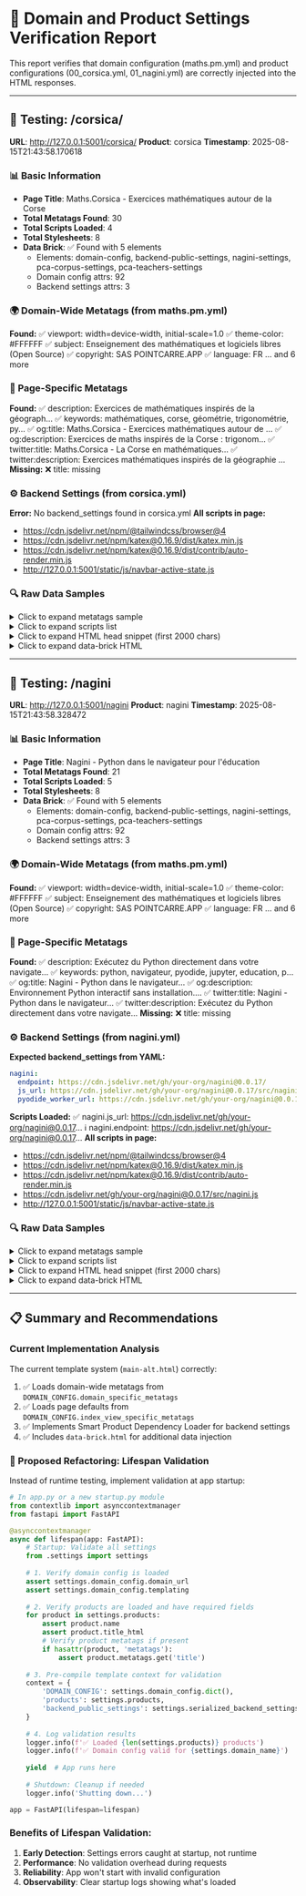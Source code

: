 # 🧪 Domain and Product Settings Verification Report

This report verifies that domain configuration (maths.pm.yml) and product
configurations (00_corsica.yml, 01_nagini.yml) are correctly injected into
the HTML responses.

---

## 📍 Testing: /corsica/
**URL**: http://127.0.0.1:5001/corsica/
**Product**: corsica
**Timestamp**: 2025-08-15T21:43:58.170618

### 📊 Basic Information
- **Page Title**: Maths.Corsica - Exercices mathématiques autour de la Corse
- **Total Metatags Found**: 30
- **Total Scripts Loaded**: 4
- **Total Stylesheets**: 8
- **Data Brick**: ✅ Found with 5 elements
  - Elements: domain-config, backend-public-settings, nagini-settings, pca-corpus-settings, pca-teachers-settings
  - Domain config attrs: 92
  - Backend settings attrs: 3

### 🌍 Domain-Wide Metatags (from maths.pm.yml)
**Found:**
  ✅ viewport: width=device-width, initial-scale=1.0
  ✅ theme-color: #FFFFFF
  ✅ subject: Enseignement des mathématiques et logiciels libres (Open Source)
  ✅ copyright: SAS POINTCARRE.APP
  ✅ language: FR
  ... and 6 more

### 📄 Page-Specific Metatags
**Found:**
  ✅ description: Exercices de mathématiques inspirés de la géograph...
  ✅ keywords: mathématiques, corse, géométrie, trigonométrie, py...
  ✅ og:title: Maths.Corsica - Exercices mathématiques autour de ...
  ✅ og:description: Exercices de maths inspirés de la Corse : trigonom...
  ✅ twitter:title: Maths.Corsica - La Corse en mathématiques...
  ✅ twitter:description: Exercices mathématiques inspirés de la géographie ...
**Missing:**
  ❌ title: missing

### ⚙️ Backend Settings (from corsica.yml)
**Error:** No backend_settings found in corsica.yml
**All scripts in page:**
  - https://cdn.jsdelivr.net/npm/@tailwindcss/browser@4
  - https://cdn.jsdelivr.net/npm/katex@0.16.9/dist/katex.min.js
  - https://cdn.jsdelivr.net/npm/katex@0.16.9/dist/contrib/auto-render.min.js
  - http://127.0.0.1:5001/static/js/navbar-active-state.js

### 🔍 Raw Data Samples
<details>
<summary>Click to expand metatags sample</summary>

```json
{
  "viewport": "width=device-width, initial-scale=1.0",
  "theme-color": "#FFFFFF",
  "subject": "Enseignement des math\u00e9matiques et logiciels libres (Open Source)",
  "copyright": "SAS POINTCARRE.APP",
  "language": "FR",
  "Classification": "Education",
  "rating": "General",
  "HandheldFriendly": "True",
  "MobileOptimized": "320",
  "twitter:site": "@mathspm"
}
```
</details>

<details>
<summary>Click to expand scripts list</summary>

- https://cdn.jsdelivr.net/npm/@tailwindcss/browser@4
- https://cdn.jsdelivr.net/npm/katex@0.16.9/dist/katex.min.js
- https://cdn.jsdelivr.net/npm/katex@0.16.9/dist/contrib/auto-render.min.js
- http://127.0.0.1:5001/static/js/navbar-active-state.js
</details>

<details>
<summary>Click to expand HTML head snippet (first 2000 chars)</summary>

```html
<head>
<meta charset="utf-8"/>
<meta content="width=device-width, initial-scale=1.0" name="viewport"/>
<title>
      
  
    Maths.Corsica - Exercices mathématiques autour de la Corse
  

    </title>
<link href="http://127.0.0.1:5001/static/favicon/apple-icon-57x57.png" rel="icon" type="image/x-icon"/>
<link href="https://fonts.googleapis.com" rel="preconnect"/>
<link crossorigin="" href="https://fonts.gstatic.com" rel="preconnect"/>
<link href="https://fonts.googleapis.com/css2?family=Comfortaa:wght@300..700&amp;family=Cormorant+Garamond:ital,wght@0,300..700;1,300..700&amp;family=Dancing+Script:wght@400..700&amp;family=EB+Garamond:ital,wght@0,400..800;1,400..800&amp;family=Inter:ital,opsz,wght@0,14..32,100..900;1,14..32,100..900&amp;family=JetBrains+Mono:ital,wght@0,100..800;1,100..800&amp;family=Lora:ital,wght@0,400..700;1,400..700&amp;family=Playfair+Display:ital,wght@0,400..900;1,400..900&amp;family=Source+Serif+4:ital,opsz,wght@0,8..60,200..900;1,8..60,200..900&amp;family=Spectral:ital,wght@0,200;0,300;0,400;0,500;0,600;0,700;0,800;1,200;1,300;1,400;1,500;1,600;1,700;1,800&amp;display=swap" rel="stylesheet"/>
<link href="https://fonts.googleapis.com/css2?family=Lexend:wght@100..900&amp;family=Playfair+Display:ital,wght@0,400..900;1,400..900&amp;display=swap" rel="stylesheet"/>
<script>
    // Suppress Tailwind production warning for development
    window.process = {
        env: {
            NODE_ENV: 'development'
        }
    };
</script>
<script src="https://cdn.jsdelivr.net/npm/@tailwindcss/browser@4"></script>
<script type="tailwind-config">
    {
        plugins: [
            tailwind.plugin.typography,
        ],
    }
</script>
<link href="https://cdn.jsdelivr.net/npm/daisyui@5" rel="stylesheet" type="text/css"/>
<link href="https://cdn.jsdelivr.net/npm/daisyui@5/themes.css" rel="stylesheet" type="text/css"/>
<link href="http://127.0.0.1:5001/static/css/root.css" rel="stylesheet"/>
<link href="http://127.0.0.1:5001/static/css/styles.css" rel="style
... (truncated)
```
</details>

<details>
<summary>Click to expand data-brick HTML</summary>

```html
<data-brick>
<div data-domain_specific_metatags.apple-mobile-web-app-capable="yes" data-domain_specific_metatags.apple-mobile-web-app-status-bar-style="black" data-domain_specific_metatags.apple-touch-fullscreen="yes" data-domain_specific_metatags.author="Maths.pm, contact@pointcarre.app" data-domain_specific_metatags.charset="UTF-8" data-domain_specific_metatags.classification="Education" data-domain_specific_metatags.copyright="SAS POINTCARRE.APP" data-domain_specific_metatags.coverage="Europe" data-domain_specific_metatags.designer="SAS POINTCARRE.APP" data-domain_specific_metatags.directory="education" data-domain_specific_metatags.distribution="Europe" data-domain_specific_metatags.format-detection="telephone=no" data-domain_specific_metatags.generator="HTML5" data-domain_specific_metatags.geo.placename="Paris" data-domain_specific_metatags.geo.region="FR-IDF" data-domain_specific_metatags.handheldfriendly="True" data-domain_specific_metatags.http-equiv-cache-control="no-cache" data-domain_specific_metatags.http-equiv-expires="0" data-domain_specific_metatags.http-equiv-imagetoolbar="no" data-domain_specific_metatags.http-equiv-pragma="no-cache" data-domain_specific_metatags.http-equiv-x-dns-prefetch-control="off" data-domain_specific_metatags.icbm="48.8566, 2.3522" data-domain_specific_metatags.language="FR" data-domain_specific_metatags.medium="website" data-domain_specific_metatags.mobile-web-app-capable="yes" data-domain_specific_metatags.mobileoptimized="320" data-d
... (truncated)
```
</details>

---

## 📍 Testing: /nagini
**URL**: http://127.0.0.1:5001/nagini
**Product**: nagini
**Timestamp**: 2025-08-15T21:43:58.328472

### 📊 Basic Information
- **Page Title**: Nagini - Python dans le navigateur pour l'éducation
- **Total Metatags Found**: 21
- **Total Scripts Loaded**: 5
- **Total Stylesheets**: 8
- **Data Brick**: ✅ Found with 5 elements
  - Elements: domain-config, backend-public-settings, nagini-settings, pca-corpus-settings, pca-teachers-settings
  - Domain config attrs: 92
  - Backend settings attrs: 3

### 🌍 Domain-Wide Metatags (from maths.pm.yml)
**Found:**
  ✅ viewport: width=device-width, initial-scale=1.0
  ✅ theme-color: #FFFFFF
  ✅ subject: Enseignement des mathématiques et logiciels libres (Open Source)
  ✅ copyright: SAS POINTCARRE.APP
  ✅ language: FR
  ... and 6 more

### 📄 Page-Specific Metatags
**Found:**
  ✅ description: Exécutez du Python directement dans votre navigate...
  ✅ keywords: python, navigateur, pyodide, jupyter, education, p...
  ✅ og:title: Nagini - Python dans le navigateur...
  ✅ og:description: Environnement Python interactif sans installation....
  ✅ twitter:title: Nagini - Python dans le navigateur...
  ✅ twitter:description: Exécutez du Python directement dans votre navigate...
**Missing:**
  ❌ title: missing

### ⚙️ Backend Settings (from nagini.yml)
**Expected backend_settings from YAML:**
```yaml
nagini:
  endpoint: https://cdn.jsdelivr.net/gh/your-org/nagini@0.0.17/
  js_url: https://cdn.jsdelivr.net/gh/your-org/nagini@0.0.17/src/nagini.js
  pyodide_worker_url: https://cdn.jsdelivr.net/gh/your-org/nagini@0.0.17/src/pyodide/worker/worker-dist.js

```
**Scripts Loaded:**
  ✅ nagini.js_url: https://cdn.jsdelivr.net/gh/your-org/nagini@0.0.17...
  ℹ️ nagini.endpoint: https://cdn.jsdelivr.net/gh/your-org/nagini@0.0.17...
**All scripts in page:**
  - https://cdn.jsdelivr.net/npm/@tailwindcss/browser@4
  - https://cdn.jsdelivr.net/npm/katex@0.16.9/dist/katex.min.js
  - https://cdn.jsdelivr.net/npm/katex@0.16.9/dist/contrib/auto-render.min.js
  - https://cdn.jsdelivr.net/gh/your-org/nagini@0.0.17/src/nagini.js
  - http://127.0.0.1:5001/static/js/navbar-active-state.js

### 🔍 Raw Data Samples
<details>
<summary>Click to expand metatags sample</summary>

```json
{
  "viewport": "width=device-width, initial-scale=1.0",
  "theme-color": "#FFFFFF",
  "subject": "Enseignement des math\u00e9matiques et logiciels libres (Open Source)",
  "copyright": "SAS POINTCARRE.APP",
  "language": "FR",
  "Classification": "Education",
  "rating": "General",
  "HandheldFriendly": "True",
  "MobileOptimized": "320",
  "twitter:site": "@mathspm"
}
```
</details>

<details>
<summary>Click to expand scripts list</summary>

- https://cdn.jsdelivr.net/npm/@tailwindcss/browser@4
- https://cdn.jsdelivr.net/npm/katex@0.16.9/dist/katex.min.js
- https://cdn.jsdelivr.net/npm/katex@0.16.9/dist/contrib/auto-render.min.js
- https://cdn.jsdelivr.net/gh/your-org/nagini@0.0.17/src/nagini.js
- http://127.0.0.1:5001/static/js/navbar-active-state.js
</details>

<details>
<summary>Click to expand HTML head snippet (first 2000 chars)</summary>

```html
<head>
<meta charset="utf-8"/>
<meta content="width=device-width, initial-scale=1.0" name="viewport"/>
<title>
      
  
    Nagini - Python dans le navigateur pour l'éducation
  

    </title>
<link href="http://127.0.0.1:5001/static/favicon/apple-icon-57x57.png" rel="icon" type="image/x-icon"/>
<link href="https://fonts.googleapis.com" rel="preconnect"/>
<link crossorigin="" href="https://fonts.gstatic.com" rel="preconnect"/>
<link href="https://fonts.googleapis.com/css2?family=Comfortaa:wght@300..700&amp;family=Cormorant+Garamond:ital,wght@0,300..700;1,300..700&amp;family=Dancing+Script:wght@400..700&amp;family=EB+Garamond:ital,wght@0,400..800;1,400..800&amp;family=Inter:ital,opsz,wght@0,14..32,100..900;1,14..32,100..900&amp;family=JetBrains+Mono:ital,wght@0,100..800;1,100..800&amp;family=Lora:ital,wght@0,400..700;1,400..700&amp;family=Playfair+Display:ital,wght@0,400..900;1,400..900&amp;family=Source+Serif+4:ital,opsz,wght@0,8..60,200..900;1,8..60,200..900&amp;family=Spectral:ital,wght@0,200;0,300;0,400;0,500;0,600;0,700;0,800;1,200;1,300;1,400;1,500;1,600;1,700;1,800&amp;display=swap" rel="stylesheet"/>
<link href="https://fonts.googleapis.com/css2?family=Lexend:wght@100..900&amp;family=Playfair+Display:ital,wght@0,400..900;1,400..900&amp;display=swap" rel="stylesheet"/>
<script>
    // Suppress Tailwind production warning for development
    window.process = {
        env: {
            NODE_ENV: 'development'
        }
    };
</script>
<script src="https://cdn.jsdelivr.net/npm/@tailwindcss/browser@4"></script>
<script type="tailwind-config">
    {
        plugins: [
            tailwind.plugin.typography,
        ],
    }
</script>
<link href="https://cdn.jsdelivr.net/npm/daisyui@5" rel="stylesheet" type="text/css"/>
<link href="https://cdn.jsdelivr.net/npm/daisyui@5/themes.css" rel="stylesheet" type="text/css"/>
<link href="http://127.0.0.1:5001/static/css/root.css" rel="stylesheet"/>
<link href="http://127.0.0.1:5001/static/css/styles.css" rel="stylesheet"/
... (truncated)
```
</details>

<details>
<summary>Click to expand data-brick HTML</summary>

```html
<data-brick>
<div data-domain_specific_metatags.apple-mobile-web-app-capable="yes" data-domain_specific_metatags.apple-mobile-web-app-status-bar-style="black" data-domain_specific_metatags.apple-touch-fullscreen="yes" data-domain_specific_metatags.author="Maths.pm, contact@pointcarre.app" data-domain_specific_metatags.charset="UTF-8" data-domain_specific_metatags.classification="Education" data-domain_specific_metatags.copyright="SAS POINTCARRE.APP" data-domain_specific_metatags.coverage="Europe" data-domain_specific_metatags.designer="SAS POINTCARRE.APP" data-domain_specific_metatags.directory="education" data-domain_specific_metatags.distribution="Europe" data-domain_specific_metatags.format-detection="telephone=no" data-domain_specific_metatags.generator="HTML5" data-domain_specific_metatags.geo.placename="Paris" data-domain_specific_metatags.geo.region="FR-IDF" data-domain_specific_metatags.handheldfriendly="True" data-domain_specific_metatags.http-equiv-cache-control="no-cache" data-domain_specific_metatags.http-equiv-expires="0" data-domain_specific_metatags.http-equiv-imagetoolbar="no" data-domain_specific_metatags.http-equiv-pragma="no-cache" data-domain_specific_metatags.http-equiv-x-dns-prefetch-control="off" data-domain_specific_metatags.icbm="48.8566, 2.3522" data-domain_specific_metatags.language="FR" data-domain_specific_metatags.medium="website" data-domain_specific_metatags.mobile-web-app-capable="yes" data-domain_specific_metatags.mobileoptimized="320" data-d
... (truncated)
```
</details>

---

## 📋 Summary and Recommendations

### Current Implementation Analysis

The current template system (`main-alt.html`) correctly:
1. ✅ Loads domain-wide metatags from `DOMAIN_CONFIG.domain_specific_metatags`
2. ✅ Loads page defaults from `DOMAIN_CONFIG.index_view_specific_metatags`
3. ✅ Implements Smart Product Dependency Loader for backend settings
4. ✅ Includes `data-brick.html` for additional data injection

### 🚀 Proposed Refactoring: Lifespan Validation

Instead of runtime testing, implement validation at app startup:

```python
# In app.py or a new startup.py module
from contextlib import asynccontextmanager
from fastapi import FastAPI

@asynccontextmanager
async def lifespan(app: FastAPI):
    # Startup: Validate all settings
    from .settings import settings
    
    # 1. Verify domain config is loaded
    assert settings.domain_config.domain_url
    assert settings.domain_config.templating
    
    # 2. Verify products are loaded and have required fields
    for product in settings.products:
        assert product.name
        assert product.title_html
        # Verify product metatags if present
        if hasattr(product, 'metatags'):
            assert product.metatags.get('title')
    
    # 3. Pre-compile template context for validation
    context = {
        'DOMAIN_CONFIG': settings.domain_config.dict(),
        'products': settings.products,
        'backend_public_settings': settings.serialized_backend_settings
    }
    
    # 4. Log validation results
    logger.info(f'✅ Loaded {len(settings.products)} products')
    logger.info(f'✅ Domain config valid for {settings.domain_name}')
    
    yield  # App runs here
    
    # Shutdown: Cleanup if needed
    logger.info('Shutting down...')

app = FastAPI(lifespan=lifespan)
```

### Benefits of Lifespan Validation:
1. **Early Detection**: Settings errors caught at startup, not runtime
2. **Performance**: No validation overhead during requests
3. **Reliability**: App won't start with invalid configuration
4. **Observability**: Clear startup logs showing what's loaded

